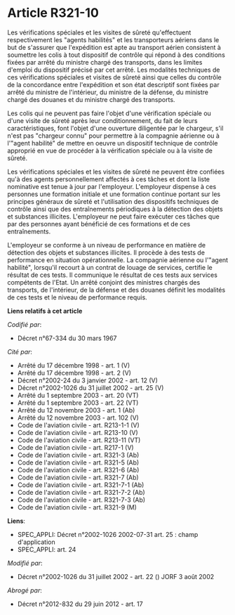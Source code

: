 # Article R321-10

Les vérifications spéciales et les visites de sûreté qu'effectuent respectivement les "agents habilités" et les transporteurs
aériens dans le but de s'assurer que l'expédition est apte au transport aérien consistent à soumettre les colis à tout
dispositif de contrôle qui répond à des conditions fixées par arrêté du ministre chargé des transports, dans les limites
d'emploi du dispositif précisé par cet arrêté. Les modalités techniques de ces vérifications spéciales et visites de sûreté
ainsi que celles du contrôle de la concordance entre l'expédition et son état descriptif sont fixées par arrêté du ministre
de l'intérieur, du ministre de la défense, du ministre chargé des douanes et du ministre chargé des transports.

Les colis qui ne peuvent pas faire l'objet d'une vérification spéciale ou d'une visite de sûreté après leur conditionnement,
du fait de leurs caractéristiques, font l'objet d'une ouverture diligentée par le chargeur, s'il n'est pas "chargeur connu"
pour permettre à la compagnie aérienne ou à l'"agent habilité" de mettre en oeuvre un dispositif technique de contrôle
approprié en vue de procéder à la vérification spéciale ou à la visite de sûreté.

Les vérifications spéciales et les visites de sûreté ne peuvent être confiées qu'à des agents personnellement affectés à ces
tâches et dont la liste nominative est tenue à jour par l'employeur. L'employeur dispense à ces personnes une formation
initiale et une formation continue portant sur les principes généraux de sûreté et l'utilisation des dispositifs techniques
de contrôle ainsi que des entraînements périodiques à la détection des objets et substances illicites. L'employeur ne peut
faire exécuter ces tâches que par des personnes ayant bénéficié de ces formations et de ces entraînements.

L'employeur se conforme à un niveau de performance en matière de détection des objets et substances illicites. Il procède à
des tests de performance en situation opérationnelle. La compagnie aérienne ou l'"agent habilité", lorsqu'il recourt à un
contrat de louage de services, certifie le résultat de ces tests. Il communique le résultat de ces tests aux services
compétents de l'Etat. Un arrêté conjoint des ministres chargés des transports, de l'intérieur, de la défense et des douanes
définit les modalités de ces tests et le niveau de performance requis.

**Liens relatifs à cet article**

_Codifié par_:

  - Décret n°67-334 du 30 mars 1967

_Cité par_:

  - Arrêté du 17 décembre 1998 - art. 1 (V)
  - Arrêté du 17 décembre 1998 - art. 2 (V)
  - Décret n°2002-24 du 3 janvier 2002 - art. 12 (V)
  - Décret n°2002-1026 du 31 juillet 2002 - art. 25 (V)
  - Arrêté du 1 septembre 2003 - art. 20 (VT)
  - Arrêté du 1 septembre 2003 - art. 22 (VT)
  - Arrêté du 12 novembre 2003 - art. 1 (Ab)
  - Arrêté du 12 novembre 2003 - art. 102 (V)
  - Code de l'aviation civile - art. R213-1-1 (V)
  - Code de l'aviation civile - art. R213-10 (V)
  - Code de l'aviation civile - art. R213-11 (VT)
  - Code de l'aviation civile - art. R217-1 (V)
  - Code de l'aviation civile - art. R321-3 (Ab)
  - Code de l'aviation civile - art. R321-5 (Ab)
  - Code de l'aviation civile - art. R321-6 (Ab)
  - Code de l'aviation civile - art. R321-7 (Ab)
  - Code de l'aviation civile - art. R321-7-1 (Ab)
  - Code de l'aviation civile - art. R321-7-2 (Ab)
  - Code de l'aviation civile - art. R321-7-3 (Ab)
  - Code de l'aviation civile - art. R321-9 (M)

**Liens**:

  - SPEC_APPLI: Décret n°2002-1026 2002-07-31 art. 25 : champ d'application
  - SPEC_APPLI: art. 24

_Modifié par_:

  - Décret n°2002-1026 du 31 juillet 2002 - art. 22 () JORF 3 août 2002

_Abrogé par_:

  - Décret n°2012-832 du 29 juin 2012 - art. 17
